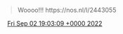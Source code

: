 > Woooo\!\!\! https://nos\.nl/l/2443055

<img src="../../media/tweet.ico" width="12" /> [Fri Sep 02 19:03:09 +0000 2022](https://twitter.com/DromerDenker/status/1565777366651228161)